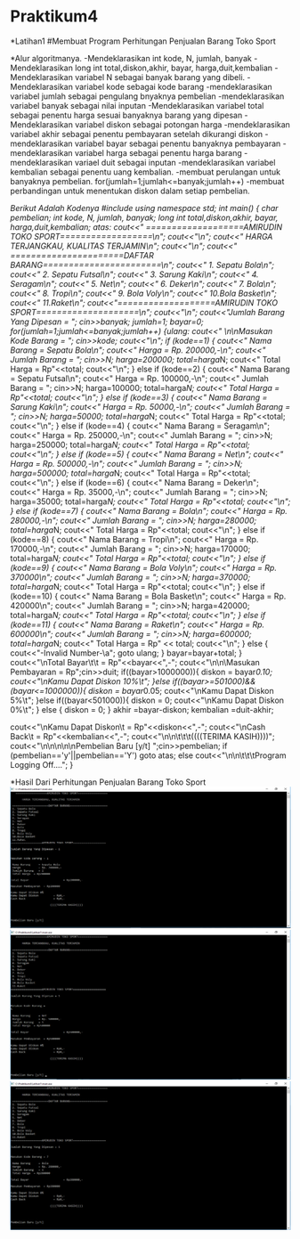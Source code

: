 # Praktikum4

*Latihan1 
#Membuat Program Perhitungan Penjualan Barang Toko Sport

*Alur algoritmanya.
	-Mendeklarasikan int kode, N, jumlah, banyak
	-Mendeklarasikan long int total,diskon,akhir, bayar, harga,duit,kembalian
	-Mendeklarasikan variabel N sebagai banyak barang yang dibeli.
	-Mendeklarasikan variabel kode sebagai kode barang
	-mendeklarasikan variabel jumlah sebagai pengulang bnyaknya pembelian
	-mendeklarasikan variabel banyak sebagai nilai inputan 
	-Mendeklarasikan variabel total sebagai penentu harga sesuai banyaknya barang yang dipesan
	-Mendeklarasikan variabel diskon sebagai potongan harga
	-mendeklarasikan variabel akhir sebagai penentu pembayaran setelah dikurangi diskon
	- mendeklarasikan variabel bayar sebagai penentu banyaknya pembayaran
	-mendeklarasikan variabel harga sebagai penentu harga barang
	-mendeklarasikan variael duit sebagai inputan
	-mendeklarasikan variabel kembalian sebagai penentu uang kembalian.
	-membuat perulangan untuk banyaknya pembelian.
		for(jumlah=1;jumlah<=banyak;jumlah++)
	-membuat perbandingan untuk menentukan diskon dalam setiap pembelian.

*Berikut Adalah Kodenya
#include <iostream>
using namespace std;
int main()
{
char pembelian;
int kode, N, jumlah, banyak;
long int total,diskon,akhir, bayar, harga,duit,kembalian;
atas:
cout<<"   ===================AMIRUDIN TOKO SPORT==================\n";
cout<<"\n";
cout<<"       HARGA TERJANGKAU, KUALITAS TERJAMIN\n";
cout<<"\n";
cout<<" ======================DAFTAR BARANG=======================\n";
cout<<" 1. Sepatu Bola\n";
cout<<" 2. Sepatu Futsal\n";
cout<<" 3. Sarung Kaki\n";
cout<<" 4. Seragam\n";
cout<<" 5. Net\n";
cout<<" 6. Deker\n";
cout<<" 7. Bola\n";
cout<<" 8. Tropi\n";
cout<<" 9. Bola Voly\n";
cout<<" 10.Bola Basket\n";
cout<<" 11.Raket\n";
cout<<"===================AMIRUDIN TOKO SPORT====================\n";
cout<<"\n";
cout<<"Jumlah Barang Yang Dipesan = ";
cin>>banyak;
jumlah=1;
bayar=0;
for(jumlah=1;jumlah<=banyak;jumlah++)
{ulang:
 cout<<" \n\nMasukan Kode Barang = ";
cin>>kode;
cout<<"\n";
    if (kode==1)
{
    cout<<" Nama Barang     = Sepatu Bola\n";
    cout<<" Harga           = Rp. 200000,-\n";
    cout<<" Jumlah Barang   = ";
    cin>>N;
    harga=200000;
    total=harga*N;
    cout<<" Total Harga  = Rp"<<total;
    cout<<"\n";
}
else
    if (kode==2)
{
    cout<<" Nama Barang     = Sepatu Futsal\n";
    cout<<" Harga           = Rp. 100000,-\n";
    cout<<" Jumlah Barang   = ";
    cin>>N;
    harga=100000;
    total=harga*N;
    cout<<" Total Harga  = Rp"<<total;
    cout<<"\n";
}
else
    if (kode==3)
{
    cout<<" Nama Barang     = Sarung Kaki\n";
    cout<<" Harga           = Rp. 50000,-\n";
    cout<<" Jumlah Barang   = ";
    cin>>N;
    harga=50000;
    total=harga*N;
    cout<<" Total Harga  = Rp"<<total;
    cout<<"\n";
}
else
    if (kode==4)
{
    cout<<" Nama Barang      = Seragam\n";
    cout<<" Harga            = Rp. 250000,-\n";
    cout<<" Jumlah Barang    = ";
    cin>>N;
    harga=250000;
    total=harga*N;
    cout<<" Total Harga  = Rp"<<total;
    cout<<"\n";
}
else
    if (kode==5)
{
    cout<<" Nama Barang     = Net\n";
    cout<<" Harga           = Rp. 500000,-\n";
    cout<<" Jumlah Barang   = ";
    cin>>N;
    harga=500000;
    total=harga*N;
    cout<<" Total Harga  = Rp"<<total;
    cout<<"\n";
}
else
    if (kode==6)
{
    cout<<" Nama Barang     = Deker\n";
    cout<<" Harga           = Rp. 35000,-\n";
    cout<<" Jumlah Barang   = ";
    cin>>N;
    harga=35000;
    total=harga*N;
    cout<<" Total Harga  = Rp"<<total;
    cout<<"\n";
}
else
    if (kode==7)
{
    cout<<" Nama Barang     = Bola\n";
    cout<<" Harga           = Rp. 280000,-\n";
    cout<<" Jumlah Barang   = ";
    cin>>N;
    harga=280000;
    total=harga*N;
    cout<<" Total Harga  = Rp"<<total;
    cout<<"\n";
}
else
    if (kode==8)
{
    cout<<" Nama Barang     = Tropi\n";
    cout<<" Harga           = Rp. 170000,-\n";
    cout<<" Jumlah Barang   = ";
    cin>>N;
    harga=170000;
    total=harga*N;
    cout<<" Total Harga  = Rp"<<total;
    cout<<"\n";
}
else
    if (kode==9)
{
    cout<<" Nama Barang     = Bola Voly\n";
    cout<<" Harga           = Rp. 370000\n";
    cout<<" Jumlah Barang   = ";
    cin>>N;
    harga=370000;
    total=harga*N;
    cout<<" Total Harga  = Rp"<<total;
    cout<<"\n";
}
else
    if (kode==10)
{
    cout<<" Nama Barang     = Bola Basket\n";
    cout<<" Harga           = Rp. 420000\n";
    cout<<" Jumlah Barang   = ";
    cin>>N;
    harga=420000;
    total=harga*N;
    cout<<" Total Harga  = Rp"<<total;
    cout<<"\n";
}
else
    if (kode==11)
{
    cout<<" Nama Barang     = Raket\n";
    cout<<" Harga           = Rp. 600000\n";
    cout<<" Jumlah Barang = ";
    cin>>N;
    harga=600000;
    total=harga*N;
    cout<<" Total Harga = Rp" << total;
    cout<<"\n";
}
else
{
    cout<<"-Invalid Number-\a";
goto ulang;
}
bayar=bayar+total;
}
    cout<<"\nTotal Bayar\t\t        = Rp"<<bayar<<",-";
    cout<<"\n\n\Masukan Pembayaran  = Rp";cin>>duit;
if((bayar>1000000)){
diskon = bayar*0.10;
cout<<"\nKamu Dapat Diskon 10%\t";
}else
    if((bayar>=501000)&& (bayar<=1000000)){
diskon = bayar*0.05;
cout<<"\nKamu Dapat Diskon 5%\t";
}else
    if((bayar<501000)){
diskon = 0;
cout<<"\nKamu Dapat Diskon 0%\t";
}
else {
diskon = 0;
}
akhir       =bayar-diskon;
kembalian   =duit-akhir;

cout<<"\nKamu Dapat Diskon\t  = Rp"<<diskon<<",-";
cout<<"\nCash Back\t          = Rp"<<kembalian<<",-";
cout<<"\n\n\t\t\t((((TERIMA KASIH))))";
cout<<"\n\n\n\n\nPembelian Baru [y/t] ";cin>>pembelian;
if (pembelian=='y'||pembelian=='Y')
goto atas;
else
cout<<"\n\n\t\t\tProgram Logging Off....";
}

*Hasil Dari Perhitungan Penjualan Barang Toko Sport
![img](https://raw.githubusercontent.com/amirudin742/Praktikum4/master/Hasilnya/Hasil1.png)
![img](https://raw.githubusercontent.com/amirudin742/Praktikum4/master/Hasilnya/Hasil2.png)
![img](https://raw.githubusercontent.com/amirudin742/Praktikum4/master/Hasilnya/Hasil3.png)
